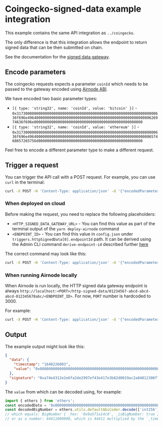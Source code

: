 # Coingecko-signed-data example integration

This example contains the same API integration as `../coingecko`.

The only difference is that this integration allows the endpoint to return signed data that can be then submitted on
chain.

See the documentation for the
[signed data gateway](https://docs.api3.org/airnode/latest/grp-providers/guides/build-an-airnode/http-gateways.html#http-signed-data-gateway).

## Encode parameters

The coingecko requests expects a parameter `coinId` which needs to be passed to the gateway encoded using
[Airnode ABI](https://docs.api3.org/airnode/latest/reference/specifications/airnode-abi-specifications.html).

We have encoded two basic parameter types:

- `[{ type: 'string32', name: 'coinId', value: 'bitcoin' }]` -
  `0x3173000000000000000000000000000000000000000000000000000000000000636f696e49640000000000000000000000000000000000000000000000000000626974636f696e00000000000000000000000000000000000000000000000000`
- `[{ type: 'string32', name: 'coinId', value: 'ethereum' }]` -
  `0x3173000000000000000000000000000000000000000000000000000000000000636f696e49640000000000000000000000000000000000000000000000000000657468657265756d000000000000000000000000000000000000000000000000`

Feel free to encode a different parameter type to make a different request.

## Trigger a request

You can trigger the API call with a POST request. For example, you can use `curl` in the terminal:

```sh
curl -X POST -H 'Content-Type: application/json' -d '{"encodedParameters": "0x3173000000000000000000000000000000000000000000000000000000000000636f696e49640000000000000000000000000000000000000000000000000000626974636f696e00000000000000000000000000000000000000000000000000"}' '<HTTP_SIGNED_DATA_GATEWAY_URL>/<ENDPOINT_ID>'
```

### When deployed on cloud

Before making the request, you need to replace the following placeholders:

- `<HTTP_SIGNED_DATA_GATEWAY_URL>` - You can find this value as part of the terminal output of the `yarn deploy-airnode`
  command
- `<ENDPOINT_ID>` - You can find this value in `config.json` under `triggers.httpSignedData[0].endpointId` path. It can
  be derived using the Admin CLI command `derive-endpoint-id` described further
  [here](https://docs.api3.org/airnode/latest/reference/packages/admin-cli.html#derive-endpoint-id)

The correct command may look like this:

```sh
curl -X POST -H 'Content-Type: application/json' -d '{"encodedParameters": "0x3173000000000000000000000000000000000000000000000000000000000000636f696e49640000000000000000000000000000000000000000000000000000626974636f696e00000000000000000000000000000000000000000000000000"}' 'https://am6ncplkx4.execute-api.us-east-1.amazonaws.com/v1/0xfb87102cdabadf905321521ba0b3cbf74ad09c5d400ac2eccdbef8d6143e78c4'
```

### When running Airnode locally

When Airnode is run locally, the HTTP signed data gateway endpoint is always
`http://localhost:<PORT>/http-signed-data/01234567-abcd-abcd-abcd-012345678abc/<ENDPOINT_ID>`. For now, `PORT` number is
hardcoded to 3000.

For example:

```sh
curl -X POST -H 'Content-Type: application/json' -d '{"encodedParameters": "0x3173000000000000000000000000000000000000000000000000000000000000636f696e49640000000000000000000000000000000000000000000000000000626974636f696e00000000000000000000000000000000000000000000000000"}' 'http://localhost:3000/http-signed-data/01234567-abcd-abcd-abcd-012345678abc/0xfb87102cdabadf905321521ba0b3cbf74ad09c5d400ac2eccdbef8d6143e78c4'
```

## Output

The example output might look like this:

```json
{
  "data": {
    "timestamp": "1648226003",
    "value": "0x0000000000000000000000000000000000000000000000000000000a571a14c0"
  },
  "signature": "0xa74e4312e2e6fa2de2997ef43e417e3b82d0019ac2a84012300f706f8b213e0d6e1ae9301052ec25b71addae1b1bceb4617779abfc6acd5a951e20a0aaabe6f61b"
}
```

The `value` from which can be decoded using, for example:

```ts
import { ethers } from 'ethers';
const encodedData = '0x0000000000000000000000000000000000000000000000000000000a571a14c0';
const decodedBigNumber = ethers.utils.defaultAbiCoder.decode(['int256'], encodedData)[0];
// which equals: BigNumber { _hex: '0x0a571a14c0', _isBigNumber: true }
// or as a number: 44411000000, which is 44411 multiplied by the `_times` reserved parameter value of 1000000
```
